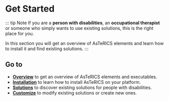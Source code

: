 # Get Started

::: tip Note
If you are a **person with disabilities**, an **occupational therapist** or someone who simply wants to use existing solutions, this is the right place for you.

In this section you will get an overview of AsTeRICS elements and learn how to install it and find existing solutions.
:::

## Go to

- [**Overview**](./Overview) to get an overview of AsTeRICS elements and executables.
- [**Installation**](./Installation) to learn how to install AsTeRICS on your platform.
- [**Solutions**](/solutions/) to discover existing solutions for people with disabilities.
- [**Customize**](/customize/) to modify existing solutions or create new ones.
